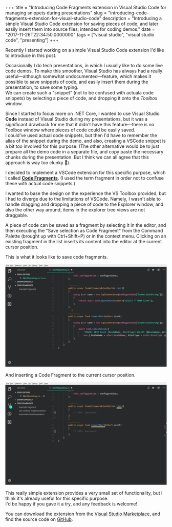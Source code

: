 +++
title = "Introducing Code Fragments extension in Visual Studio Code for managing snippets during presentations"
slug = "introducing-code-fragments-extension-for-visual-studio-code"
description = "Introducing a simple Visual Studio Code extension for saving pieces of code, and later easily insert them into source files, intended for coding demos."
date = "2017-11-26T22:34:50.0000000"
tags = ["visual studio", "visual studio code", "presenting"]
+++

Recently I started working on a simple Visual Studio Code extension I'd like to introduce in this post.

Occasionally I do tech presentations, in which I usually like to do some live code demos. To make this smoother, Visual Studio has always had a really useful—although somewhat undocumented—feature, which makes it possible to save snippets of code, and easily insert them during the presentation, to save some typing.  
We can create such a "snippet" (not to be confused with actuala code snippets) by selecting a piece of code, and dropping it onto the *Toolbox* window.

Since I started to focus more on .NET Core, I wanted to use Visual Studio **Code** instead of Visual Studio during my presentations, but it was a significant drawback for me that it didn't have this feature—there is no Toolbox window where pieces of code could be easily saved.  
I could've used actual code snippets, but then I'd have to remember the alias of the snippet during the demo, and also, creating a VSCode snippet is a bit too involved for this purpose. (The other alternative would be to just prepare all the demo code in a separate file, and copy paste the necessary chunks during the presentation. But I think we can all agree that this approach is way too clunky 🙂).

I decided to implement a VSCode extension for this specific purpose, which I called [**Code Fragments**](https://marketplace.visualstudio.com/items?itemName=markvincze.code-fragments). (I used the term fragment in order not to confuse these with actual code snippets.)

I wanted to base the design on the experience the VS Toolbox provided, but I had to diverge due to the limitations of VSCode. Namely, I wasn't able to handle dragging and dropping a piece of code to the Explorer window, and also the other way around, items in the explorer tree views are not draggable.

A piece of code can be saved as a fragment by selecting it in the editor, and then executing the "Save selection as Code Fragment" from the Command Palette (brought up with Ctrl+Shift+P) or in the context menu.
Clicking on an existing fragment in the list inserts its content into the editor at the current cursor position.

This is what it looks like to save code fragments.

![Saving a Code Fragment.](/images/2017/11/codefragments-save.gif)

And inserting a Code Fragment to the current cursor position.

![Inserting a Code Fragment](/images/2017/11/codefragments-insert.gif)

This really simple extension provides a very small set of functionality, but I think it's already useful for this specific purpose.  
I'd be happy if you gave it a try, and any feedback is welcome!

You can download the extension from the [Visual Studio Marketplace](https://marketplace.visualstudio.com/items?itemName=markvincze.code-fragments), and find the source code on [GitHub](https://github.com/markvincze/vscode-codeFragments).
